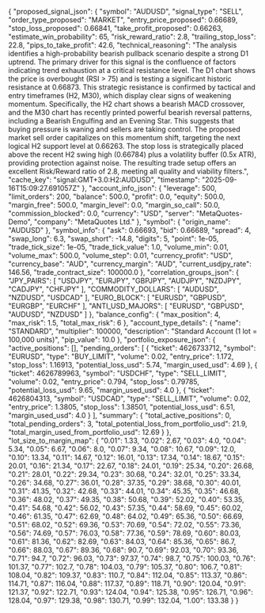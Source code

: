 {
  "proposed_signal_json": {
    "symbol": "AUDUSD",
    "signal_type": "SELL",
    "order_type_proposed": "MARKET",
    "entry_price_proposed": 0.66689,
    "stop_loss_proposed": 0.66841,
    "take_profit_proposed": 0.66263,
    "estimate_win_probability": 65,
    "risk_reward_ratio": 2.8,
    "trailing_stop_loss": 22.8,
    "pips_to_take_profit": 42.6,
    "technical_reasoning": "The analysis identifies a high-probability bearish pullback scenario despite a strong D1 uptrend. The primary driver for this signal is the confluence of factors indicating trend exhaustion at a critical resistance level. The D1 chart shows the price is overbought (RSI > 75) and is testing a significant historic resistance at 0.66873. This strategic resistance is confirmed by tactical and entry timeframes (H2, M30), which display clear signs of weakening momentum. Specifically, the H2 chart shows a bearish MACD crossover, and the M30 chart has recently printed powerful bearish reversal patterns, including a Bearish Engulfing and an Evening Star. This suggests that buying pressure is waning and sellers are taking control. The proposed market sell order capitalizes on this momentum shift, targeting the next logical H2 support level at 0.66263. The stop loss is strategically placed above the recent H2 swing high (0.66784) plus a volatility buffer (0.5x ATR), providing protection against noise. The resulting trade setup offers an excellent Risk/Reward ratio of 2.8, meeting all quality and viability filters.",
    "cache_key": "signal:GMT+3.0:H2:AUDUSD",
    "timestamp": "2025-09-16T15:09:27.691057Z"
  },
  "account_info_json": {
    "leverage": 500,
    "limit_orders": 200,
    "balance": 500.0,
    "profit": 0.0,
    "equity": 500.0,
    "margin_free": 500.0,
    "margin_level": 0.0,
    "margin_so_call": 50.0,
    "commission_blocked": 0.0,
    "currency": "USD",
    "server": "MetaQuotes-Demo",
    "company": "MetaQuotes Ltd."
  },
  "symbol": {
    "origin_name": "AUDUSD"
  },
  "symbol_info": {
    "ask": 0.66693,
    "bid": 0.66689,
    "spread": 4,
    "swap_long": 6.3,
    "swap_short": -14.8,
    "digits": 5,
    "point": 1e-05,
    "trade_tick_size": 1e-05,
    "trade_tick_value": 1.0,
    "volume_min": 0.01,
    "volume_max": 500.0,
    "volume_step": 0.01,
    "currency_profit": "USD",
    "currency_base": "AUD",
    "currency_margin": "AUD",
    "current_usdjpy_rate": 146.56,
    "trade_contract_size": 100000.0
  },
  "correlation_groups_json": {
    "JPY_PAIRS": [
      "USDJPY",
      "EURJPY",
      "GBPJPY",
      "AUDJPY",
      "NZDJPY",
      "CADJPY",
      "CHFJPY"
    ],
    "COMMODITY_DOLLARS": [
      "AUDUSD",
      "NZDUSD",
      "USDCAD"
    ],
    "EURO_BLOCK": [
      "EURUSD",
      "GBPUSD",
      "EURGBP",
      "EURCHF"
    ],
    "ANTI_USD_MAJORS": [
      "EURUSD",
      "GBPUSD",
      "AUDUSD",
      "NZDUSD"
    ]
  },
  "balance_config": {
    "max_position": 4,
    "max_risk": 1.5,
    "total_max_risk": 6
  },
  "account_type_details": {
    "name": "STANDARD",
    "multiplier": 100000,
    "description": "Standard Account (1 lot = 100,000 units)",
    "pip_value": 10.0
  },
  "portfolio_exposure_json": {
    "active_positions": [],
    "pending_orders": [
      {
        "ticket": 4626733712,
        "symbol": "EURUSD",
        "type": "BUY_LIMIT",
        "volume": 0.02,
        "entry_price": 1.172,
        "stop_loss": 1.16913,
        "potential_loss_usd": 5.74,
        "margin_used_usd": 4.69
      },
      {
        "ticket": 4626789963,
        "symbol": "USDCHF",
        "type": "SELL_LIMIT",
        "volume": 0.02,
        "entry_price": 0.794,
        "stop_loss": 0.79785,
        "potential_loss_usd": 9.65,
        "margin_used_usd": 4.0
      },
      {
        "ticket": 4626804313,
        "symbol": "USDCAD",
        "type": "SELL_LIMIT",
        "volume": 0.02,
        "entry_price": 1.3805,
        "stop_loss": 1.38501,
        "potential_loss_usd": 6.51,
        "margin_used_usd": 4.0
      }
    ],
    "summary": {
      "total_active_positions": 0,
      "total_pending_orders": 3,
      "total_potential_loss_from_portfolio_usd": 21.9,
      "total_margin_used_from_portfolio_usd": 12.69
    }
  },
  "lot_size_to_margin_map": {
    "0.01": 1.33,
    "0.02": 2.67,
    "0.03": 4.0,
    "0.04": 5.34,
    "0.05": 6.67,
    "0.06": 8.0,
    "0.07": 9.34,
    "0.08": 10.67,
    "0.09": 12.0,
    "0.10": 13.34,
    "0.11": 14.67,
    "0.12": 16.01,
    "0.13": 17.34,
    "0.14": 18.67,
    "0.15": 20.01,
    "0.16": 21.34,
    "0.17": 22.67,
    "0.18": 24.01,
    "0.19": 25.34,
    "0.20": 26.68,
    "0.21": 28.01,
    "0.22": 29.34,
    "0.23": 30.68,
    "0.24": 32.01,
    "0.25": 33.34,
    "0.26": 34.68,
    "0.27": 36.01,
    "0.28": 37.35,
    "0.29": 38.68,
    "0.30": 40.01,
    "0.31": 41.35,
    "0.32": 42.68,
    "0.33": 44.01,
    "0.34": 45.35,
    "0.35": 46.68,
    "0.36": 48.02,
    "0.37": 49.35,
    "0.38": 50.68,
    "0.39": 52.02,
    "0.40": 53.35,
    "0.41": 54.68,
    "0.42": 56.02,
    "0.43": 57.35,
    "0.44": 58.69,
    "0.45": 60.02,
    "0.46": 61.35,
    "0.47": 62.69,
    "0.48": 64.02,
    "0.49": 65.36,
    "0.50": 66.69,
    "0.51": 68.02,
    "0.52": 69.36,
    "0.53": 70.69,
    "0.54": 72.02,
    "0.55": 73.36,
    "0.56": 74.69,
    "0.57": 76.03,
    "0.58": 77.36,
    "0.59": 78.69,
    "0.60": 80.03,
    "0.61": 81.36,
    "0.62": 82.69,
    "0.63": 84.03,
    "0.64": 85.36,
    "0.65": 86.7,
    "0.66": 88.03,
    "0.67": 89.36,
    "0.68": 90.7,
    "0.69": 92.03,
    "0.70": 93.36,
    "0.71": 94.7,
    "0.72": 96.03,
    "0.73": 97.37,
    "0.74": 98.7,
    "0.75": 100.03,
    "0.76": 101.37,
    "0.77": 102.7,
    "0.78": 104.03,
    "0.79": 105.37,
    "0.80": 106.7,
    "0.81": 108.04,
    "0.82": 109.37,
    "0.83": 110.7,
    "0.84": 112.04,
    "0.85": 113.37,
    "0.86": 114.71,
    "0.87": 116.04,
    "0.88": 117.37,
    "0.89": 118.71,
    "0.90": 120.04,
    "0.91": 121.37,
    "0.92": 122.71,
    "0.93": 124.04,
    "0.94": 125.38,
    "0.95": 126.71,
    "0.96": 128.04,
    "0.97": 129.38,
    "0.98": 130.71,
    "0.99": 132.04,
    "1.00": 133.38
  }
}